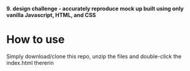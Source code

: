 #### 9. design challenge - accurately reproduce mock up built using only vanilla Javascript, HTML, and CSS
# How to use
Simply download/clone this repo, unzip the files and double-click the index.html thererin